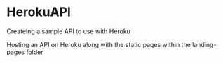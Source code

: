 # HerokuAPI
Createing a sample API to use with Heroku

Hosting an API on Heroku along with the static pages within the landing-pages folder
